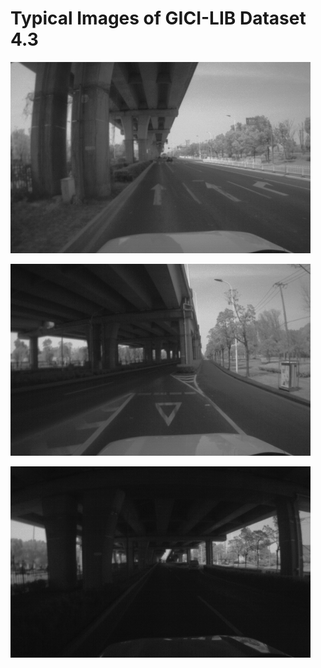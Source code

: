 # Typical Images of GICI-LIB Dataset 4.3

<p align="left">
  <img alt="sensorsuit" src="./4.3-1.png" width="480"> 
</p> 

<p align="left">
  <img alt="sensorsuit" src="./4.3-2.png" width="480"> 
</p> 

<p align="left">
  <img alt="sensorsuit" src="./4.3-3.png" width="480"> 
</p> 
